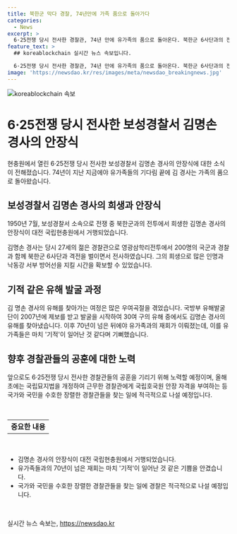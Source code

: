 ```yaml
---
title: 북한군 막다 경찰, 74년만에 가족 품으로 돌아가다
categories:
  - News
excerpt: >
  6·25전쟁 당시 전사한 경찰관, 74년 만에 유가족의 품으로 돌아온다. 북한군 6사단과의 전투 중 희생된 김명손 경사의 안장식이 거행됐다. 유가족 등 100여 명의 참석과 경찰의 경호가 이어졌다. 유해 발굴은 우여곡절 끝에 성사되었는데, 유가족들은 기적 같은 재회라며 감격을 전했다. 앞으로도 전사한 경찰관들의 공훈을 기리는 노력이 이어질 예정이다.
feature_text: >
  ## koreablockchain 실시간 뉴스 속보입니다.

  6·25전쟁 당시 전사한 경찰관, 74년 만에 유가족의 품으로 돌아온다. 북한군 6사단과의 전투 중 희생된 김명손 경사의 안장식이 거행됐다. 유가족 등 100여 명의 참석과 경찰의 경호가 이어졌다. 유해 발굴은 우여곡절 끝에 성사되었는데, 유가족들은 기적 같은 재회라며 감격을 전했다. 앞으로도 전사한 경찰관들의 공훈을 기리는 노력이 이어질 예정이다.
image: 'https://newsdao.kr/res/images/meta/newsdao_breakingnews.jpg'
---
```


<p><img src="https://newsdao.kr/res/images/meta/newsdao_breakingnews.jpg" alt="koreablockchain 속보" /></p>

<h1 data-ke-size="size26"><b>6·25전쟁</b> 당시 전사한 <b>보성경찰서 김명손 경사</b>의 안장식</h1>

<p data-ke-size="size16"></p>

<p>현충원에서 열린 6·25전쟁 당시 전사한 보성경찰서 김명손 경사의 안장식에 대한 소식이 전해졌습니다. 74년이 지난 지금에야 유가족들의 기다림 끝에 김 경사는 가족의 품으로 돌아왔습니다.</p>

<h2 data-ke-size="size22">보성경찰서 김명손 경사의 희생과 안장식</h2>

<p data-ke-size="size16">1950년 7월, 보성경찰서 소속으로 전쟁 중 북한군과의 전투에서 희생한 김명손 경사의 안장식이 대전 국립현충원에서 거행되었습니다. </p>

<p>김명손 경사는 당시 27세의 젊은 경찰관으로 영광삼학리전투에서 200명의 국군과 경찰과 함께 북한군 6사단과 격전을 벌이면서 전사하였습니다. 그의 희생으로 많은 인명과 낙동강 서부 방어선을 지킬 시간을 확보할 수 있었습니다.</p>

<h2 data-ke-size="size22">기적 같은 유해 발굴 과정</h2>

<p data-ke-size="size16">김 명손 경사의 유해를 찾아가는 여정은 많은 우여곡절을 겪었습니다. 국방부 유해발굴단이 2007년에 제보를 받고 발굴을 시작하여 30여 구의 유해 중에서도 김명손 경사의 유해를 찾아냈습니다. 이후 70년이 넘은 뒤에야 유가족과의 재회가 이뤄졌는데, 이를 유가족들은 마치 '기적'이 일어난 것 같다며 기뻐했습니다.</p>

<h2 data-ke-size="size22">향후 경찰관들의 공훈에 대한 노력</h2>

<p data-ke-size="size16">앞으로도 6·25전쟁 당시 전사한 경찰관들의 공훈을 기리기 위해 노력할 예정이며, 올해 초에는 국립묘지법을 개정하여 근무한 경찰관에게 국립호국원 안장 자격을 부여하는 등 국가와 국민을 수호한 장렬한 경찰관들을 찾는 일에 적극적으로 나설 예정입니다.</p>

<p data-ke-size="size16">&nbsp;</p>

<table>
    <tbody>
        <tr>
            <td style="text-align: center; height: 17px;"><b>중요한 내용</b></td>
        </tr>
    </tbody>
</table>

<p data-ke-size="size16">&nbsp;</p>

<ul>
    <li>김명손 경사의 안장식이 대전 국립현충원에서 거행되었습니다.</li>
    <li>유가족들과의 70년이 넘은 재회는 마치 '기적'이 일어난 것 같은 기쁨을 안겼습니다.</li>
    <li>국가와 국민을 수호한 장렬한 경찰관들을 찾는 일에 경찰은 적극적으로 나설 예정입니다.</li>
</ul>

<p data-ke-size="size16">&nbsp;</p>
실시간 뉴스 속보는, <a href="https://newsdao.kr" rel="dofollow">https://newsdao.kr</a>


